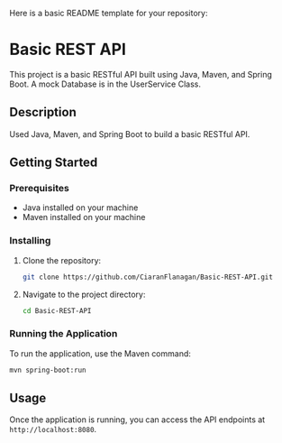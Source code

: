 Here is a basic README template for your repository:

# Basic REST API

This project is a basic RESTful API built using Java, Maven, and Spring Boot. A mock Database is in the UserService Class.

## Description

Used Java, Maven, and Spring Boot to build a basic RESTful API.

## Getting Started

### Prerequisites

- Java installed on your machine
- Maven installed on your machine

### Installing

1. Clone the repository:
   ```bash
   git clone https://github.com/CiaranFlanagan/Basic-REST-API.git
   ```
2. Navigate to the project directory:
   ```bash
   cd Basic-REST-API
   ```

### Running the Application

To run the application, use the Maven command:
```bash
mvn spring-boot:run
```

## Usage

Once the application is running, you can access the API endpoints at `http://localhost:8080`.
